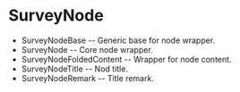 # SurveyNode

- SurveyNodeBase -- Generic base for node wrapper.
- SurveyNode -- Core node wrapper.
- SurveyNodeFoldedContent -- Wrapper for node content.
- SurveyNodeTitle -- Nod title.
- SurveyNodeRemark -- Title remark.
